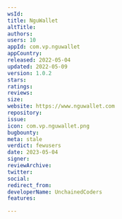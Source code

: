 ```yaml
---
wsId: 
title: NguWallet
altTitle: 
authors: 
users: 10
appId: com.vp.nguwallet
appCountry: 
released: 2022-05-04
updated: 2022-05-09
version: 1.0.2
stars: 
ratings: 
reviews: 
size: 
website: https://www.nguwallet.com
repository: 
issue: 
icon: com.vp.nguwallet.png
bugbounty: 
meta: stale
verdict: fewusers
date: 2023-05-04
signer: 
reviewArchive: 
twitter: 
social: 
redirect_from: 
developerName: UnchainedCoders
features: 

---
```


